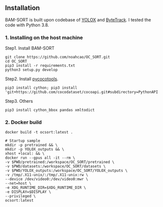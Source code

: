 ## Installation
BAM-SORT is built upon codebase of [YOLOX](https://github.com/Megvii-BaseDetection/YOLOX) and [ByteTrack](https://github.com/ifzhang/ByteTrack). I tested the code with Python 3.8. 

### 1. Installing on the host machine
Step1. Install BAM-SORT
```shell
git clone https://github.com/noahcao/OC_SORT.git
cd OC_SORT
pip3 install -r requirements.txt
python3 setup.py develop
```

Step2. Install [pycocotools](https://github.com/cocodataset/cocoapi).

```shell
pip3 install cython; pip3 install 'git+https://github.com/cocodataset/cocoapi.git#subdirectory=PythonAPI'
```

Step3. Others
```shell
pip3 install cython_bbox pandas xmltodict
```
### 2. Docker build
```shell
docker build -t ocsort:latest .

# Startup sample
mkdir -p pretrained && \
mkdir -p YOLOX_outputs && \
xhost +local: && \
docker run --gpus all -it --rm \
-v $PWD/pretrained:/workspace/OC_SORT/pretrained \
-v $PWD/datasets:/workspace/OC_SORT/datasets \
-v $PWD/YOLOX_outputs:/workspace/OC_SORT/YOLOX_outputs \
-v /tmp/.X11-unix/:/tmp/.X11-unix:rw \
--device /dev/video0:/dev/video0:mwr \
--net=host \
-e XDG_RUNTIME_DIR=$XDG_RUNTIME_DIR \
-e DISPLAY=$DISPLAY \
--privileged \
ocsort:latest
```
